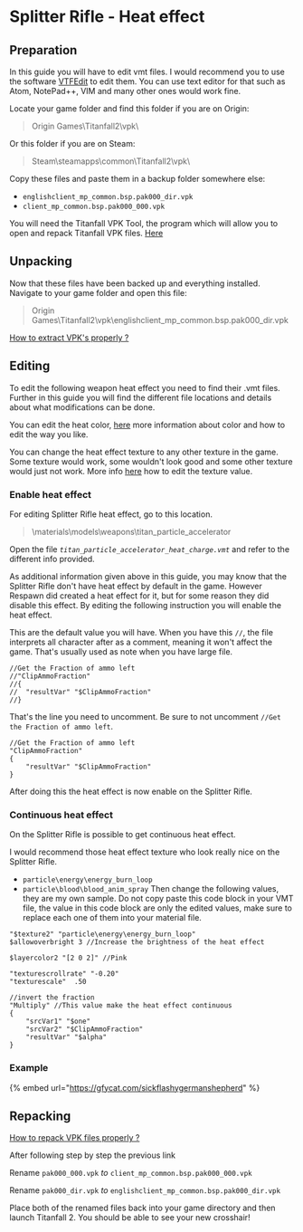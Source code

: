 # Splitter Rifle - Heat effect

## Preparation

In this guide you will have to edit vmt files. I would recommend you to use the software [VTFEdit](https://noskill.gitbook.io/titanfall2/how-to-start-modding/modding-tools) to edit them. You can use text editor for that such as Atom, NotePad++, VIM and many other ones would work fine.

Locate your game folder and find this folder if you are on Origin:

> Origin Games\Titanfall2\vpk\\

Or this folder if you are on Steam:

> Steam\steamapps\common\Titanfall2\vpk\\

Copy these files and paste them in a backup folder somewhere else:

* `englishclient_mp_common.bsp.pak000_dir.vpk`
* `client_mp_common.bsp.pak000_000.vpk`

You will need the Titanfall VPK Tool, the program which will allow you to open and repack Titanfall VPK files. [Here](https://noskill.gitbook.io/titanfall2/how-to-start-modding/modding-tools)

## Unpacking <a href="#unpacking" id="unpacking"></a>

Now that these files have been backed up and everything installed. Navigate to your game folder and open this file:

> Origin Games\Titanfall2\vpk\englishclient\_mp\_common.bsp.pak000\_dir.vpk

​[How to extract VPK's properly ?](https://noskill.gitbook.io/titanfall2/how-to-start-modding/how-to-backup-extract-and-repack)​

## Editing

To edit the following weapon heat effect you need to find their .vmt files. Further in this guide you will find the different file locations and details about what modifications can be done.

You can edit the heat color, [here](https://wanty5883.gitbook.io/titanfall2/information/color-and-texture-info#usdlayercolor) more information about color and how to edit the way you like.

You can change the heat effect texture to any other texture in the game. Some texture would work, some wouldn't look good and some other texture would just not work. More info [here](https://wanty5883.gitbook.io/titanfall2/information/color-and-texture-info#usdtexture2-and-usdbasetexture) how to edit the texture value.

### Enable heat effect

For editing Splitter Rifle heat effect, go to this location.

> \materials\models\weapons\titan\_particle\_accelerator

Open the file _`titan_particle_accelerator_heat_charge.vmt`_ and refer to the different info provided.

As additional information given above in this guide, you may know that the Splitter Rifle don't have heat effect by default in the game. However Respawn did created a heat effect for it, but for some reason they did disable this effect. By editing the following instruction you will enable the heat effect.

This are the default value you will have. When you have this `//`, the file interprets all character after as a comment, meaning it won't affect the game. That's usually used as note when you have large file.

```
//Get the Fraction of ammo left
//"ClipAmmoFraction"
//{
//	"resultVar" "$ClipAmmoFraction"
//}
```

That's the line you need to uncomment. Be sure to not uncomment `//Get the Fraction of ammo left`.

```
//Get the Fraction of ammo left
"ClipAmmoFraction"
{
	"resultVar" "$ClipAmmoFraction"
}
```

After doing this the heat effect is now enable on the Splitter Rifle.

### Continuous heat effect

On the Splitter Rifle is possible to get continuous heat effect.

I would recommend those heat effect texture who look really nice on the Splitter Rifle.

* `particle\energy\energy_burn_loop`
* `particle\blood\blood_anim_spray` Then change the following values, they are my own sample. Do not copy paste this code block in your VMT file, the value in this code block are only the edited values, make sure to replace each one of them into your material file.

```
"$texture2" "particle\energy\energy_burn_loop"
$allowoverbright 3 //Increase the brightness of the heat effect

$layercolor2 "[2 0 2]" //Pink

"texturescrollrate" "-0.20"
"texturescale"	.50

//invert the fraction
"Multiply" //This value make the heat effect continuous
{
	"srcVar1" "$one"
	"srcVar2" "$ClipAmmoFraction"
	"resultVar" "$alpha"
}
```

### Example

{% embed url="https://gfycat.com/sickflashygermanshepherd" %}

## Repacking <a href="#repacking" id="repacking"></a>

​[How to repack VPK files properly ?](https://noskill.gitbook.io/titanfall2/how-to-start-modding/how-to-backup-extract-and-repack)​

After following step by step the previous link

Rename `pak000_000.vpk` _to_ `client_mp_common.bsp.pak000_000.vpk`

Rename `pak000_dir.vpk` _to_ `englishclient_mp_common.bsp.pak000_dir.vpk`

Place both of the renamed files back into your game directory and then launch Titanfall 2. You should be able to see your new crosshair!
